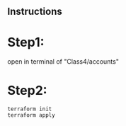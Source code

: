 ## Instructions
# Step1: 
 open in terminal of "Class4/accounts"


# Step2:
```
terraform init 
terraform apply
```